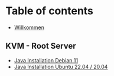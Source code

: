 # Table of contents

* [Willkommen](README.md)

## KVM - Root Server

* [Java Installation Debian 11](kvm-root-server/java-installation-debian-11.md)
* [Java Installation Ubuntu 22.04 / 20.04](kvm-root-server/java-installation-ubuntu-22.04-20.04.md)
